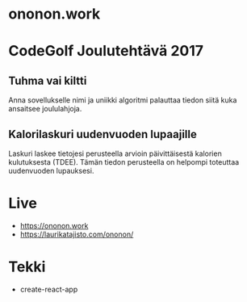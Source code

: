 # ononon.work

# CodeGolf Joulutehtävä 2017

## Tuhma vai kiltti
Anna sovellukselle nimi ja uniikki algoritmi palauttaa tiedon siitä kuka ansaitsee joululahjoja.

## Kalorilaskuri uudenvuoden lupaajille
Laskuri laskee tietojesi perusteella arvioin päivittäisestä kalorien kulutuksesta (TDEE). Tämän tiedon perusteella on helpompi toteuttaa uudenvuoden lupauksesi.

# Live
- https://ononon.work
- https://laurikatajisto.com/ononon/

# Tekki
- create-react-app
